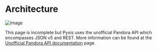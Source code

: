 # Architecture

![image](https://s3.amazonaws.com/media-p.slid.es/uploads/11769/images/1850844/fe-be-1.png)

This page is incomplete but Pyxis uses the unofficial Pandora API which encompasses JSON v5 and REST. More information can be found at the [Unofficial Pandora API documentation](https://6xq.net/pandora-apidoc/) page.
